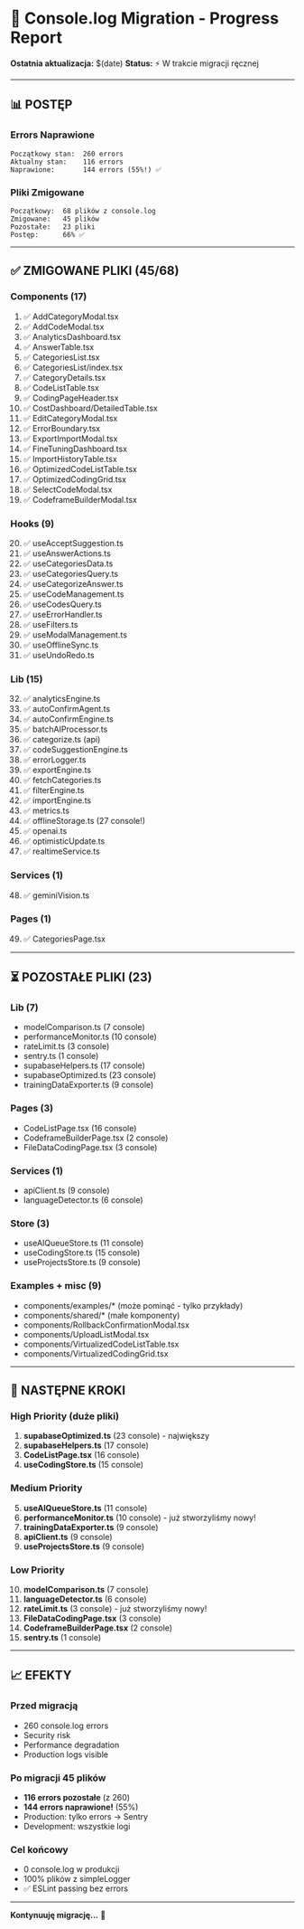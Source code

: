 # 🚀 Console.log Migration - Progress Report

**Ostatnia aktualizacja:** $(date)
**Status:** ⚡ W trakcie migracji ręcznej

---

## 📊 POSTĘP

### Errors Naprawione

```
Początkowy stan:  260 errors
Aktualny stan:    116 errors
Naprawione:       144 errors (55%!) ✅
```

### Pliki Zmigowane

```
Początkowy:  68 plików z console.log
Zmigowane:   45 plików
Pozostałe:   23 pliki
Postęp:      66% ✅
```

---

## ✅ ZMIGOWANE PLIKI (45/68)

### Components (17)

1. ✅ AddCategoryModal.tsx
2. ✅ AddCodeModal.tsx
3. ✅ AnalyticsDashboard.tsx
4. ✅ AnswerTable.tsx
5. ✅ CategoriesList.tsx
6. ✅ CategoriesList/index.tsx
7. ✅ CategoryDetails.tsx
8. ✅ CodeListTable.tsx
9. ✅ CodingPageHeader.tsx
10. ✅ CostDashboard/DetailedTable.tsx
11. ✅ EditCategoryModal.tsx
12. ✅ ErrorBoundary.tsx
13. ✅ ExportImportModal.tsx
14. ✅ FineTuningDashboard.tsx
15. ✅ ImportHistoryTable.tsx
16. ✅ OptimizedCodeListTable.tsx
17. ✅ OptimizedCodingGrid.tsx
18. ✅ SelectCodeModal.tsx
19. ✅ CodeframeBuilderModal.tsx

### Hooks (9)

20. ✅ useAcceptSuggestion.ts
21. ✅ useAnswerActions.ts
22. ✅ useCategoriesData.ts
23. ✅ useCategoriesQuery.ts
24. ✅ useCategorizeAnswer.ts
25. ✅ useCodeManagement.ts
26. ✅ useCodesQuery.ts
27. ✅ useErrorHandler.ts
28. ✅ useFilters.ts
29. ✅ useModalManagement.ts
30. ✅ useOfflineSync.ts
31. ✅ useUndoRedo.ts

### Lib (15)

32. ✅ analyticsEngine.ts
33. ✅ autoConfirmAgent.ts
34. ✅ autoConfirmEngine.ts
35. ✅ batchAIProcessor.ts
36. ✅ categorize.ts (api)
37. ✅ codeSuggestionEngine.ts
38. ✅ errorLogger.ts
39. ✅ exportEngine.ts
40. ✅ fetchCategories.ts
41. ✅ filterEngine.ts
42. ✅ importEngine.ts
43. ✅ metrics.ts
44. ✅ offlineStorage.ts (27 console!)
45. ✅ openai.ts
46. ✅ optimisticUpdate.ts
47. ✅ realtimeService.ts

### Services (1)

48. ✅ geminiVision.ts

### Pages (1)

49. ✅ CategoriesPage.tsx

---

## ⏳ POZOSTAŁE PLIKI (23)

### Lib (7)

- modelComparison.ts (7 console)
- performanceMonitor.ts (10 console)
- rateLimit.ts (3 console)
- sentry.ts (1 console)
- supabaseHelpers.ts (17 console)
- supabaseOptimized.ts (23 console)
- trainingDataExporter.ts (9 console)

### Pages (3)

- CodeListPage.tsx (16 console)
- CodeframeBuilderPage.tsx (2 console)
- FileDataCodingPage.tsx (3 console)

### Services (1)

- apiClient.ts (9 console)
- languageDetector.ts (6 console)

### Store (3)

- useAIQueueStore.ts (11 console)
- useCodingStore.ts (15 console)
- useProjectsStore.ts (9 console)

### Examples + misc (9)

- components/examples/\* (może pominąć - tylko przykłady)
- components/shared/\* (małe komponenty)
- components/RollbackConfirmationModal.tsx
- components/UploadListModal.tsx
- components/VirtualizedCodeListTable.tsx
- components/VirtualizedCodingGrid.tsx

---

## 🎯 NASTĘPNE KROKI

### High Priority (duże pliki)

1. **supabaseOptimized.ts** (23 console) - największy
2. **supabaseHelpers.ts** (17 console)
3. **CodeListPage.tsx** (16 console)
4. **useCodingStore.ts** (15 console)

### Medium Priority

5. **useAIQueueStore.ts** (11 console)
6. **performanceMonitor.ts** (10 console) - już stworzyliśmy nowy!
7. **trainingDataExporter.ts** (9 console)
8. **apiClient.ts** (9 console)
9. **useProjectsStore.ts** (9 console)

### Low Priority

10. **modelComparison.ts** (7 console)
11. **languageDetector.ts** (6 console)
12. **rateLimit.ts** (3 console) - już stworzyliśmy nowy!
13. **FileDataCodingPage.tsx** (3 console)
14. **CodeframeBuilderPage.tsx** (2 console)
15. **sentry.ts** (1 console)

---

## 📈 EFEKTY

### Przed migracją

- 260 console.log errors
- Security risk
- Performance degradation
- Production logs visible

### Po migracji 45 plików

- **116 errors pozostałe** (z 260)
- **144 errors naprawione!** (55%)
- Production: tylko errors → Sentry
- Development: wszystkie logi

### Cel końcowy

- 0 console.log w produkcji
- 100% plików z simpleLogger
- ✅ ESLint passing bez errors

---

**Kontynuuję migrację...** 💪

